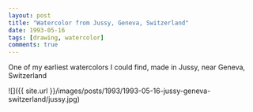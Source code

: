 ```yaml
---
layout: post
title: "Watercolor from Jussy, Geneva, Switzerland"
date: 1993-05-16
tags: [drawing, watercolor]
comments: true
---
```

One of my earliest watercolors I could find, made in Jussy, near Geneva, Switzerland

![]({{ site.url }}/images/posts/1993/1993-05-16-jussy-geneva-switzerland/jussy.jpg)
